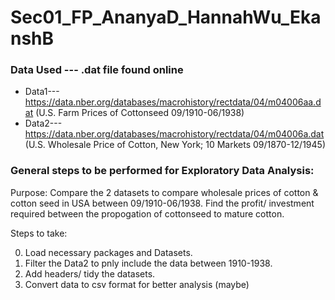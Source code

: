 # Sec01_FP_AnanyaD_HannahWu_EkanshB

### Data Used --- .dat file found online
- Data1--- https://data.nber.org/databases/macrohistory/rectdata/04/m04006aa.dat (U.S. Farm Prices of Cottonseed 09/1910-06/1938)
- Data2--- https://data.nber.org/databases/macrohistory/rectdata/04/m04006a.dat (U.S. Wholesale Price of Cotton, New York; 10 Markets 09/1870-12/1945)

### General steps to be performed for Exploratory Data Analysis:
Purpose: Compare the 2 datasets to compare wholesale prices of cotton & cotton seed in USA between 09/1910-06/1938. Find the profit/ investment required between the propogation of cottonseed to mature cotton.

Steps to take:

0. Load necessary packages and Datasets.
1. Filter the Data2 to pnly include the data between 1910-1938.
2. Add headers/ tidy the datasets.
3. Convert data to csv format for better analysis (maybe)
